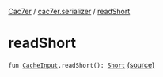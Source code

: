 [Cac7er](../index.md) / [cac7er.serializer](index.md) / [readShort](./read-short.md)

# readShort

`fun `[`CacheInput`](-cache-input.md)`.readShort(): `[`Short`](https://kotlinlang.org/api/latest/jvm/stdlib/kotlin/-short/index.html) [(source)](http://2wiqua.wcaokaze.com/gitbucket/wcaokaze/Cac7er/blob/master/src/main/java/cac7er/serializer/primitive.kt#L42)
